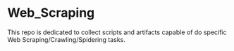 # Web_Scraping
This repo is dedicated to collect scripts and artifacts capable of do specific Web Scraping/Crawling/Spidering tasks.
